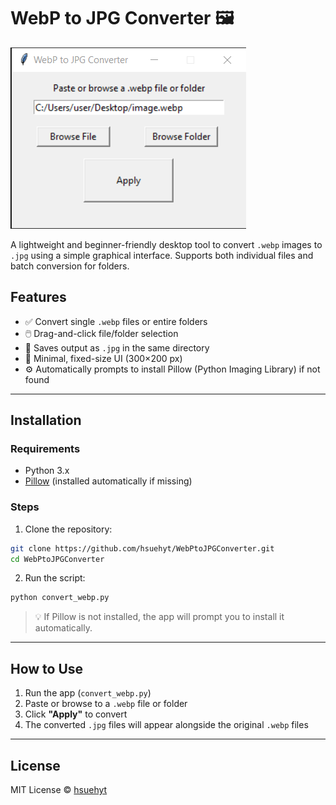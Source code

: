 # WebP to JPG Converter 🖼️

![Screenshot](https://github.com/hsuehyt/WebPtoJPGConverter/blob/main/images/Screenshot%202025-03-29%20161948.png)

A lightweight and beginner-friendly desktop tool to convert `.webp` images to `.jpg` using a simple graphical interface. Supports both individual files and batch conversion for folders.

## Features

- ✅ Convert single `.webp` files or entire folders
- 🖱️ Drag-and-click file/folder selection
- 💾 Saves output as `.jpg` in the same directory
- 🧱 Minimal, fixed-size UI (300×200 px)
- ⚙️ Automatically prompts to install Pillow (Python Imaging Library) if not found

---

## Installation

### Requirements

- Python 3.x
- [Pillow](https://pypi.org/project/Pillow/) (installed automatically if missing)

### Steps

1. Clone the repository:

```bash
git clone https://github.com/hsuehyt/WebPtoJPGConverter.git
cd WebPtoJPGConverter
```

2. Run the script:

```bash
python convert_webp.py
```

> 💡 If Pillow is not installed, the app will prompt you to install it automatically.

---

## How to Use

1. Run the app (`convert_webp.py`)
2. Paste or browse to a `.webp` file or folder
3. Click **"Apply"** to convert
4. The converted `.jpg` files will appear alongside the original `.webp` files

---

## License

MIT License © [hsuehyt](https://github.com/hsuehyt)
